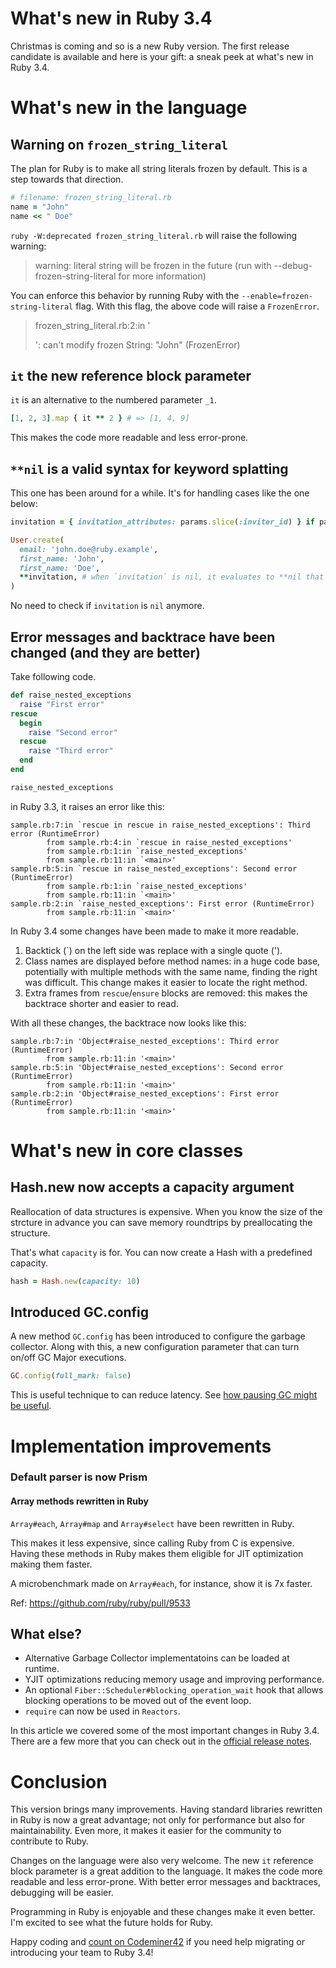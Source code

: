 # What's new in Ruby 3.4

Christmas is coming and so is a new Ruby version. The first release candidate is available and here is your gift: a sneak peek at what's new in Ruby 3.4.

# What's new in the language

## Warning on `frozen_string_literal`

The plan for Ruby is to make all string literals frozen by default. This is a step towards that direction.

```ruby
# filename: frozen_string_literal.rb
name = "John"
name << " Doe"
```

`ruby -W:deprecated frozen_string_literal.rb` will raise the following warning:

> warning: literal string will be frozen in the future (run with --debug-frozen-string-literal for more information)

You can enforce this behavior by running Ruby with the `--enable=frozen-string-literal` flag. With this flag, the above
code will raise a `FrozenError`.

> frozen_string_literal.rb:2:in '<main>': can't modify frozen String: "John" (FrozenError)

## `it` the new reference block parameter

`it` is an alternative to the numbered parameter `_1`.

```ruby
[1, 2, 3].map { it ** 2 } # => [1, 4, 9]
```

This makes the code more readable and less error-prone.

## `**nil` is a valid syntax for keyword splatting

This one has been around for a while. It's for handling cases like the one below:

```ruby
invitation = { invitation_attributes: params.slice(:inviter_id) } if params.key?(:inviter_id)

User.create(
  email: 'john.doe@ruby.example',
  first_name: 'John',
  first_name: 'Doe',
  **invitation, # when `invitation` is nil, it evaluates to **nil that's now treated as **{}
)
```

No need to check if `invitation` is `nil` anymore.

## Error messages and backtrace have been changed (and they are better)

Take following code.

```ruby
def raise_nested_exceptions
  raise "First error"
rescue
  begin
    raise "Second error"
  rescue
    raise "Third error"
  end
end

raise_nested_exceptions
```

in Ruby 3.3, it raises an error like this:

```
sample.rb:7:in `rescue in rescue in raise_nested_exceptions': Third error (RuntimeError)
        from sample.rb:4:in `rescue in raise_nested_exceptions'
        from sample.rb:1:in `raise_nested_exceptions'
        from sample.rb:11:in `<main>'
sample.rb:5:in `rescue in raise_nested_exceptions': Second error (RuntimeError)
        from sample.rb:1:in `raise_nested_exceptions'
        from sample.rb:11:in `<main>'
sample.rb:2:in `raise_nested_exceptions': First error (RuntimeError)
        from sample.rb:11:in `<main>'
```

In Ruby 3.4 some changes have been made to make it more readable.

1. Backtick (\`) on the left side was replace with a single quote (').
2. Class names are displayed before method names: in a huge code base, potentially with multiple methods with the same name, finding the right was difficult. This change makes it easier to locate the right method.
3. Extra frames from `rescue`/`ensure` blocks are removed: this makes the backtrace shorter and easier to read.

With all these changes, the backtrace now looks like this:

```
sample.rb:7:in 'Object#raise_nested_exceptions': Third error (RuntimeError)
        from sample.rb:11:in '<main>'
sample.rb:5:in 'Object#raise_nested_exceptions': Second error (RuntimeError)
        from sample.rb:11:in '<main>'
sample.rb:2:in 'Object#raise_nested_exceptions': First error (RuntimeError)
        from sample.rb:11:in '<main>'
```

# What's new in core classes

## Hash.new now accepts a capacity argument

Reallocation of data structures is expensive. When you know the size of the strcture in advance you can save memory roundtrips by preallocating the structure.

That's what `capacity` is for. You can now create a Hash with a predefined capacity.

```ruby
hash = Hash.new(capacity: 10)
```

## Introduced GC.config

A new method `GC.config` has been introduced to configure the garbage collector. Along with this, a new configuration
parameter that can turn on/off GC Major executions.

```ruby
GC.config(full_mark: false)
```

This is useful technique to can reduce latency. See [how pausing GC might be useful](https://railsatscale.com/2024-10-23-next-generation-oob-gc/).

# Implementation improvements

### Default parser is now Prism

#### Array methods rewritten in Ruby

`Array#each`, `Array#map` and `Array#select` have been rewritten in Ruby.

This makes it less expensive, since calling Ruby from C is expensive. Having these methods in Ruby makes them eligible for JIT optimization making them faster.

A microbenchmark made on `Array#each`, for instance, show it is 7x faster.

Ref: https://github.com/ruby/ruby/pull/9533

## What else?

- Alternative Garbage Collector implementatoins can be loaded at runtime.
- YJIT optimizations reducing memory usage and improving performance.
- An optional `Fiber::Scheduler#blocking_operation_wait` hook that allows blocking operations to be moved out of the event loop.
- `require` can now be used in `Reactors`.

In this article we covered some of the most important changes in Ruby 3.4. There are a few more that you can check out in the [official release notes](https://www.ruby-lang.org/en/news/2024/12/12/ruby-3-4-0-rc1-released/).

# Conclusion

This version brings many improvements. Having standard libraries rewritten in Ruby is now a great advantage; not only for performance but also for maintainability. Even more, it makes it easier for the community to contribute to Ruby.

Changes on the language were also very welcome. The new `it` reference block parameter is a great addition to the
language. It makes the code more readable and less error-prone. With better error messages and backtraces, debugging
will be easier.

Programming in Ruby is enjoyable and these changes make it even better. I'm excited to see what the future holds for Ruby.

Happy coding and [count on Codeminer42](https://www.codeminer42.com/#talk-to-us) if you need help migrating or introducing your team to Ruby 3.4!
